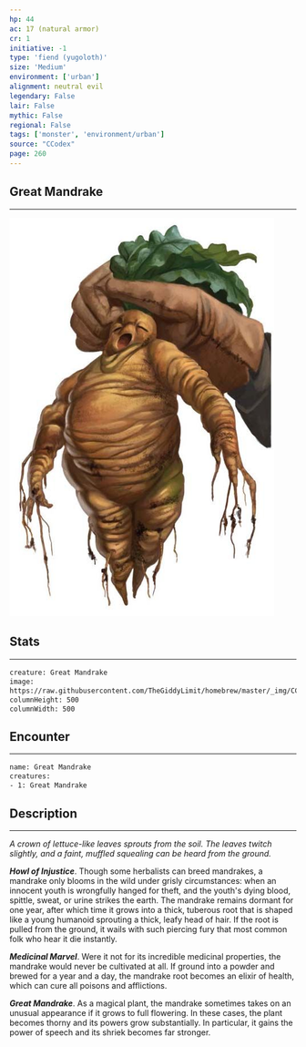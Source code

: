 ```yaml
---
hp: 44
ac: 17 (natural armor)
cr: 1
initiative: -1
type: 'fiend (yugoloth)'    
size: 'Medium'
environment: ['urban']
alignment: neutral evil
legendary: False
lair: False
mythic: False
regional: False
tags: ['monster', 'environment/urban']
source: "CCodex"
page: 260
---
```


## Great Mandrake
---

![|600](https://raw.githubusercontent.com/TheGiddyLimit/homebrew/master/_img/CCodex/Mandrakegreat.jpg)

## Stats
---

```statblock
creature: Great Mandrake
image: https://raw.githubusercontent.com/TheGiddyLimit/homebrew/master/_img/CCodex/mandrakegreat_token.png
columnHeight: 500
columnWidth: 500
```

## Encounter
---

```encounter-table
name: Great Mandrake
creatures:
- 1: Great Mandrake
```

## Description
---
_A crown of lettuce-like leaves sprouts from the soil. The leaves twitch slightly, and a faint, muffled squealing can be heard from the ground._

**_Howl of Injustice_**. Though some herbalists can breed mandrakes, a mandrake only blooms in the wild under grisly circumstances: when an innocent youth is wrongfully hanged for theft, and the youth's dying blood, spittle, sweat, or urine strikes the earth. The mandrake remains dormant for one year, after which time it grows into a thick, tuberous root that is shaped like a young humanoid sprouting a thick, leafy head of hair. If the root is pulled from the ground, it wails with such piercing fury that most common folk who hear it die instantly.

**_Medicinal Marvel_**. Were it not for its incredible medicinal properties, the mandrake would never be cultivated at all. If ground into a powder and brewed for a year and a day, the mandrake root becomes an elixir of health, which can cure all poisons and afflictions.

**_Great Mandrake_**. As a magical plant, the mandrake sometimes takes on an unusual appearance if it grows to full flowering. In these cases, the plant becomes thorny and its powers grow substantially. In particular, it gains the power of speech and its shriek becomes far stronger.






